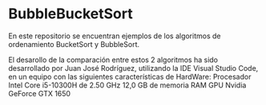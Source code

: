 # BubbleBucketSort
En este repositorio se encuentran ejemplos de los algoritmos de ordenamiento BucketSort y BubbleSort.

El desarollo de la comparación entre estos 2 algoritmos ha sido desarrollado por Juan José Rodríguez, utilizando la IDE Visual Studio Code, en un equipo con las siguientes características de HardWare:
Procesador Intel Core i5-10300H de 2.50 GHz
12,0 GB de memoria RAM
GPU Nvidia GeForce GTX 1650